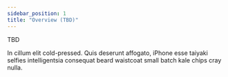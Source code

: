 ```yaml
---
sidebar_position: 1
title: "Overview (TBD)"
---
```


TBD

In cillum elit cold-pressed. Quis deserunt affogato, iPhone esse taiyaki selfies intelligentsia consequat beard waistcoat small batch kale chips cray nulla.